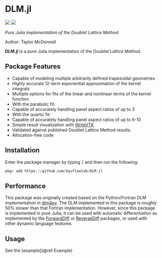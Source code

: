# DLM.jl

[![](https://img.shields.io/badge/docs-dev-blue.svg)](https://flow.byu.edu/DLM.jl)
![](https://github.com/byuflowlab/DLM.jl/workflows/Run%20tests/badge.svg)

*Pure Julia implementation of the Doublet Lattice Method*

Author: Taylor McDonnell

**DLM.jl** is a pure Julia implementation of the Doublet Lattice Method.

## Package Features
- Capable of modeling multiple arbitrarily defined trapezoidal geometries
- Highly accurate 12-term exponential approximation of the kernel integrals
- Multiple options for fits of the linear and nonlinear terms of the kernel function
 - With the parabolic fit:
  - Capable of accurately handling panel aspect ratios of up to 3
 - With the quartic fit:
  - Capable of accurately handling panel aspect ratios of up to 6-10
- Simple result visualization with [WriteVTK](https://github.com/jipolanco/WriteVTK.jl)
- Validated against published Doublet Lattice Method results.
- Allocation-free code

## Installation

Enter the package manager by typing `]` and then run the following:

```julia
pkg> add https://github.com/byuflowlab/DLM.jl
```

## Performance

This package was originally created based on the Python/Fortran DLM implementation in [dlm4py](https://github.com/gjkennedy/dlm4py). The DLM implemented in this package is roughly 50% slower than that Fortran implementation.  However, since this package is implemented in pure Julia, it can be used with automatic differentiation as implemented by the [ForwardDiff](https://github.com/JuliaDiff/ForwardDiff.jl) or [ReverseDiff](https://github.com/JuliaDiff/ReverseDiff.jl) packages, or used with other dynamic language features.

## Usage

See the [example](@ref Example)
